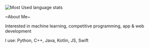 ![Most Used language stats](https://github-readme-stats.vercel.app/api/top-langs/?username=spol-29&layout=compact&theme=prussian)

~About Me~

Interested in machine learning, competitive programming, app & web development

I use: Python, C++, Java, Kotlin, JS, Swift
